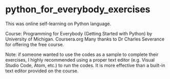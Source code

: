 # python_for_everybody_exercises

This was online self-learning on Python language.

Course: Programming for Everybody (Getting Started with Python) by University of Michigan. Coursera.org
Many thanks to Dr Charles Severance for offering the free course.

Note:
if someone wanted to use the codes as a sample to complete their exercises,
I highly recommended using a proper text editor (e.g. Visual Studio Code, Atom, etc.) to run the codes.
It is more effective than a built-in text editor provided on the course.
